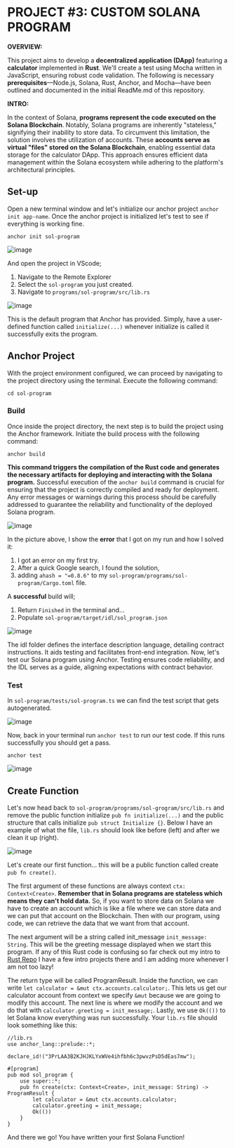 # PROJECT #3: CUSTOM SOLANA PROGRAM

**OVERVIEW:** 

This project aims to develop a **decentralized application (DApp)** featuring a **calculator** implemented in **Rust**. We'll create a test using Mocha written in JavaScript, ensuring robust code validation. The following is necessary **prerequisites**—Node.js, Solana, Rust, Anchor, and Mocha—have been outlined and documented in the initial ReadMe.md of this repository.

**INTRO:**

In the context of Solana, **programs represent the code executed on the Solana Blockchain**. Notably, Solana programs are inherently "stateless," signifying their inability to store data. To circumvent this limitation, the solution involves the utilization of accounts. These **accounts serve as virtual "files" stored on the Solana Blockchain**, enabling essential data storage for the calculator DApp. This approach ensures efficient data management within the Solana ecosystem while adhering to the platform's architectural principles.

## Set-up
 Open a new terminal window and let's initialize our anchor project `anchor init app-name`. Once the anchor project is initialized let's test to see if everything is working fine.

 ```
anchor init sol-program
```

![image](https://github.com/jvick1/Intro_to_SOL/assets/32043066/646c359c-495f-4aba-9d54-02d4fc312600)


And open the project in VScode; 
1. Navigate to the Remote Explorer 
2. Select the `sol-program` you just created.
3. Navigate to `programs/sol-program/src/lib.rs`

![image](https://github.com/jvick1/Intro_to_SOL/assets/32043066/0749ae1b-b41a-44fe-bb2c-2cb7a837d7c8)

This is the default program that Anchor has provided. Simply, have a user-defined function called `initialize(...)` whenever initialize is called it successfully exits the program. 

## Anchor Project

With the project environment configured, we can proceed by navigating to the project directory using the terminal. Execute the following command:

```
cd sol-program
```

### Build

Once inside the project directory, the next step is to build the project using the Anchor framework. Initiate the build process with the following command:

```
anchor build
```

**This command triggers the compilation of the Rust code and generates the necessary artifacts for deploying and interacting with the Solana program.** Successful execution of the `anchor build` command is crucial for ensuring that the project is correctly compiled and ready for deployment. Any error messages or warnings during this process should be carefully addressed to guarantee the reliability and functionality of the deployed Solana program.

![image](https://github.com/jvick1/Intro_to_SOL/assets/32043066/62178822-4135-4962-8950-901eec8b5b11)

In the picture above, I show the **error** that I got on my run and how I solved it:
1. I got an error on my first try.
2. After a quick Google search, I found the solution,
3. adding `ahash = "=0.8.6"` to my `sol-program/programs/sol-program/Cargo.toml` file.

A **successful** build will;
1. Return `Finished` in the terminal and...
2. Populate `sol-program/target/idl/sol_program.json`

![image](https://github.com/jvick1/Intro_to_SOL/assets/32043066/5b02866a-44d2-4bfa-9933-c325edd80f83)

The idl folder defines the interface description language, detailing contract instructions. It aids testing and facilitates front-end integration. Now, let's test our Solana program using Anchor. Testing ensures code reliability, and the IDL serves as a guide, aligning expectations with contract behavior. 

### Test

In `sol-program/tests/sol-program.ts` we can find the test script that gets autogenerated. 

![image](https://github.com/jvick1/Intro_to_SOL/assets/32043066/83d8f0e2-cc3f-4dde-b557-5ada966abe36)

Now, back in your terminal run `anchor test` to run our test code. If this runs successfully you should get a pass.

```
anchor test
```

![image](https://github.com/jvick1/Intro_to_SOL/assets/32043066/cd581216-3336-4ff2-940f-86ca532d5582)

## Create Function

Let's now head back to `sol-program/programs/sol-grogram/src/lib.rs` and remove the public function initialize `pub fn initialize(...)` and the public structure that calls initialize `pub struct Initialize {}`. Below I have an example of what the file, `lib.rs` should look like before (left) and after we clean it up (right). 

![image](https://github.com/jvick1/Intro_to_SOL/assets/32043066/f164b9d5-438c-4ece-9fd8-2cc3e0569da1)

Let's create our first function... this will be a public function called create `pub fn create()`. 

The first argument of these functions are always context `ctx: Context<Create>`. **Remember that in Solana programs are stateless which means they can't hold data.** So, if you want to store data on Solana we have to create an account which is like a file where we can store data and we can put that account on the Blockchain. Then with our program, using code, we can retrieve the data that we want from that account. 

The next argument will be a string called init_message `init_message: String`. This will be the greeting message displayed when we start this program. If any of this Rust code is confusing so far check out my intro to [Rust Repo](https://github.com/jvick1/Rust_Intro) I have a few intro projects there and I am adding more whenever I am not too lazy!

The return type will be called ProgramResult. Inside the function, we can write `let calculator = &mut ctx.accounts.calculator;`. This lets us get our calculator account from context we specify `&mut` because we are going to modify this account. The next line is where we modify the account and we do that with `calculator.greeting = init_message;`.  Lastly, we use `Ok(())` to let Solana know everything was run successfully. Your `lib.rs` file should look something like this:

```
//lib.rs
use anchor_lang::prelude::*;

declare_id!("3PrLAA3B2KJHJKLYxWVe4ihfbh6c3pwvzPsD5dEas7mw");

#[program]
pub mod sol_program {
    use super::*;
    pub fn create(ctx: Context<Create>, init_message: String) -> ProgramResult {
        let calculator = &mut ctx.accounts.calculator;
        calculator.greeting = init_message;
        Ok(())
    }
}
```

And there we go! You have written your first Solana Function!
